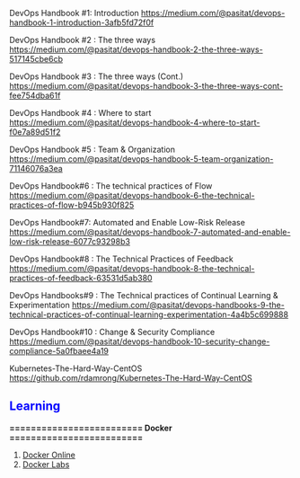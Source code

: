 DevOps Handbook #1: Introduction
https://medium.com/@pasitat/devops-handbook-1-introduction-3afb5fd72f0f

DevOps Handbook #2 : The three ways
https://medium.com/@pasitat/devops-handbook-2-the-three-ways-517145cbe6cb

DevOps Handbook #3 : The three ways (Cont.)
https://medium.com/@pasitat/devops-handbook-3-the-three-ways-cont-fee754dba61f

DevOps Handbook #4 : Where to start
https://medium.com/@pasitat/devops-handbook-4-where-to-start-f0e7a89d51f2

DevOps Handbook #5 : Team & Organization
https://medium.com/@pasitat/devops-handbook-5-team-organization-71146076a3ea

DevOps Handbook#6 : The technical practices of Flow
https://medium.com/@pasitat/devops-handbook-6-the-technical-practices-of-flow-b945b930f825

DevOps Handbook#7: Automated and Enable Low-Risk Release
https://medium.com/@pasitat/devops-handbook-7-automated-and-enable-low-risk-release-6077c93298b3

DevOps Handbook#8 : The Technical Practices of Feedback
https://medium.com/@pasitat/devops-handbook-8-the-technical-practices-of-feedback-63531d5ab380

DevOps Handbooks#9 : The Technical practices of Continual Learning & Experimentation
https://medium.com/@pasitat/devops-handbooks-9-the-technical-practices-of-continual-learning-experimentation-4a4b5c699888

DevOps Handbook#10 : Change & Security Compliance
https://medium.com/@pasitat/devops-handbook-10-security-change-compliance-5a0fbaee4a19

Kubernetes-The-Hard-Way-CentOS
https://github.com/rdamrong/Kubernetes-The-Hard-Way-CentOS

<font color="blue">
<H2> Learning </H2>
</font>
<b>========================= Docker =========================</b><br>
<ol>
<li> <a href="https://training.docker.com/category/self-paced-online">Docker Online</a></li>
<li> <a href="https://github.com/docker/labs">Docker Labs</a></li>
</ol>

